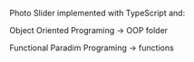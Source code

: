 Photo Slider implemented with TypeScript and:

Object Oriented Programing -> OOP folder

Functional Paradim Programing -> functions
